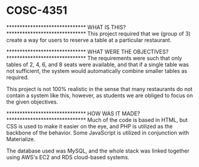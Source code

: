 # COSC-4351

******************************  WHAT IS THIS? ******************************
This project required that we (group of 3) create a way for users to reserve
a table at a particular restaurant.

******************************  WHAT WERE THE OBJECTIVES? ******************************
The requirements were such that only tables of 2, 4, 6, and 8 seats were available,
and that if a single table was not sufficient, the system would automatically combine
smaller tables as required.

This project is not 100% realistic in the sense that many restaurants do not contain
a system like this, however, as students we are obliged to focus on the given objectives.

****************************** HOW WAS IT MADE? ******************************
Much of the code is based in HTML, but CSS is used to make it easier on the eye, and PHP
is utilized as the backbone of the behavior. Some JavaScript is utilized in conjunction
with Materialize.

The database used was MySQL, and the whole stack was linked together using AWS's EC2 and RDS
cloud-based systems.

